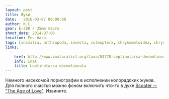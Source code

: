 ```yaml
---
layout: post
title: Жуки
date:   2016-03-07 00:00:00
author: К.С.
gear: E-300 / 35mm macro
shoot_date: 2014-07-06
location: Ёль-база
tags: [animalia, arthropoda, insecta, coleoptera, chrysomeloidea, chrysomelidae, leptinotarsa, leptinotarsa decemlineata]
links:
  -
    href: http://www.inaturalist.org/taxa/84778-Leptinotarsa-decemlineata
    info: inat
    title: Leptinotarsa decemlineata
---
```


Немного насекомой порнографии в исполнении колорадских жуков. Для полного счастья можно фоном включить что-то в духе [Scooter -- "The Age of Love"](https://youtu.be/ajO1rCPZnHs). Извините.
